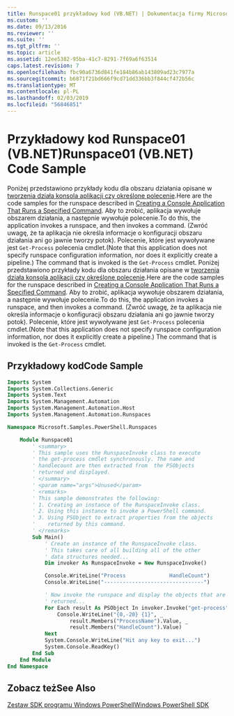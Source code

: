 ```yaml
---
title: Runspace01 przykładowy kod (VB.NET) | Dokumentacja firmy Microsoft
ms.custom: ''
ms.date: 09/13/2016
ms.reviewer: ''
ms.suite: ''
ms.tgt_pltfrm: ''
ms.topic: article
ms.assetid: 12ee5382-95ba-41c7-8291-7f69a6f63514
caps.latest.revision: 7
ms.openlocfilehash: fbc90a6736d841fe184b86ab143809ad23c7977a
ms.sourcegitcommit: b6871f21bd666f9cd71dd336bb3f844cf472b56c
ms.translationtype: MT
ms.contentlocale: pl-PL
ms.lasthandoff: 02/03/2019
ms.locfileid: "56846851"
---
```

# <a name="runspace01-vbnet-code-sample"></a><span data-ttu-id="56b97-102">Przykładowy kod Runspace01 (VB.NET)</span><span class="sxs-lookup"><span data-stu-id="56b97-102">Runspace01 (VB.NET) Code Sample</span></span>

<span data-ttu-id="56b97-103">Poniżej przedstawiono przykłady kodu dla obszaru działania opisane w [tworzenia działa konsola aplikacji czy określone polecenie](http://msdn.microsoft.com/en-us/793a6570-a072-4799-840b-172f28ce620e).</span><span class="sxs-lookup"><span data-stu-id="56b97-103">Here are the code samples for the runspace described in [Creating a Console Application That Runs a Specified Command](http://msdn.microsoft.com/en-us/793a6570-a072-4799-840b-172f28ce620e).</span></span> <span data-ttu-id="56b97-104">Aby to zrobić, aplikacja wywołuje obszarem działania, a następnie wywołuje polecenie.</span><span class="sxs-lookup"><span data-stu-id="56b97-104">To do this, the application invokes a runspace, and then invokes a command.</span></span> <span data-ttu-id="56b97-105">(Zwróć uwagę, że ta aplikacja nie określa informacje o konfiguracji obszaru działania ani go jawnie tworzy potok). Polecenie, które jest wywoływane jest `Get-Process` polecenia cmdlet.</span><span class="sxs-lookup"><span data-stu-id="56b97-105">(Note that this application does not specify runspace configuration information, nor does it explicitly create a pipeline.) The command that is invoked is the `Get-Process` cmdlet.</span></span>
<span data-ttu-id="56b97-106">Poniżej przedstawiono przykłady kodu dla obszaru działania opisane w [tworzenia działa konsola aplikacji czy określone polecenie](http://msdn.microsoft.com/en-us/793a6570-a072-4799-840b-172f28ce620e).</span><span class="sxs-lookup"><span data-stu-id="56b97-106">Here are the code samples for the runspace described in [Creating a Console Application That Runs a Specified Command](http://msdn.microsoft.com/en-us/793a6570-a072-4799-840b-172f28ce620e).</span></span> <span data-ttu-id="56b97-107">Aby to zrobić, aplikacja wywołuje obszarem działania, a następnie wywołuje polecenie.</span><span class="sxs-lookup"><span data-stu-id="56b97-107">To do this, the application invokes a runspace, and then invokes a command.</span></span> <span data-ttu-id="56b97-108">(Zwróć uwagę, że ta aplikacja nie określa informacje o konfiguracji obszaru działania ani go jawnie tworzy potok). Polecenie, które jest wywoływane jest `Get-Process` polecenia cmdlet.</span><span class="sxs-lookup"><span data-stu-id="56b97-108">(Note that this application does not specify runspace configuration information, nor does it explicitly create a pipeline.) The command that is invoked is the `Get-Process` cmdlet.</span></span>

## <a name="code-sample"></a><span data-ttu-id="56b97-109">Przykładowy kod</span><span class="sxs-lookup"><span data-stu-id="56b97-109">Code Sample</span></span>

```vb
Imports System
Imports System.Collections.Generic
Imports System.Text
Imports System.Management.Automation
Imports System.Management.Automation.Host
Imports System.Management.Automation.Runspaces

Namespace Microsoft.Samples.PowerShell.Runspaces

    Module Runspace01
        ' <summary>
        ' This sample uses the RunspaceInvoke class to execute
        ' the get-process cmdlet synchronously. The name and
        ' handlecount are then extracted from  the PSObjects
        ' returned and displayed.
        ' </summary>
        ' <param name="args">Unused</param>
        ' <remarks>
        ' This sample demonstrates the following:
        ' 1. Creating an instance of the RunspaceInvoke class.
        ' 2. Using this instance to invoke a PowerShell command.
        ' 3. Using PSObject to extract properties from the objects
        '    returned by this command.
        ' </remarks>
        Sub Main()
            ' Create an instance of the RunspaceInvoke class.
            ' This takes care of all building all of the other
            ' data structures needed...
            Dim invoker As RunspaceInvoke = New RunspaceInvoke()

            Console.WriteLine("Process              HandleCount")
            Console.WriteLine("--------------------------------")

            ' Now invoke the runspace and display the objects that are
            ' returned...
            For Each result As PSObject In invoker.Invoke("get-process")
                Console.WriteLine("{0,-20} {1}", _
                    result.Members("ProcessName").Value, _
                    result.Members("HandleCount").Value)
            Next
            System.Console.WriteLine("Hit any key to exit...")
            System.Console.ReadKey()
        End Sub
    End Module
End Namespace
```

<!-- TODO!!!: [!code-csharp[Runspace01.vb](../../powershell-sdk-samples/SDK-2.0/vb/Runspace01/Runspace01.vb#L09-L53 "Runspace01.vb")] -->

## <a name="see-also"></a><span data-ttu-id="56b97-110">Zobacz też</span><span class="sxs-lookup"><span data-stu-id="56b97-110">See Also</span></span>

[<span data-ttu-id="56b97-111">Zestaw SDK programu Windows PowerShell</span><span class="sxs-lookup"><span data-stu-id="56b97-111">Windows PowerShell SDK</span></span>](../windows-powershell-reference.md)
